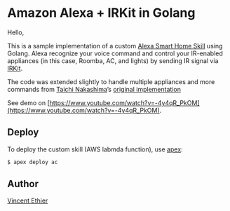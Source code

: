 # Amazon Alexa + IRKit in Golang

Hello,

This is a sample implementation of a custom [Alexa Smart Home Skill](https://developer.amazon.com/public/solutions/alexa/alexa-skills-kit/docs/smart-home-skill-api-reference) using Golang. Alexa recognize your voice command and control your IR-enabled appliances (in this case, Roomba, AC, and lights) by sending IR signal via [IRKit](http://getirkit.com/#IRKit-Internet-API). 

The code was extended slightly to handle multiple appliances and more commands from [Taichi Nakashima](https://github.com/tcnksm)’s [original implementation](https://github.com/tcnksm/alexa-irkit-ac)

See demo on [https://www.youtube.com/watch?v=-4y4qR_PkOM](https://www.youtube.com/watch?v=-4y4qR_PkOM).

## Deploy

To deploy the custom skill (AWS labmda function), use [apex](https://github.com/apex/apex):

```bash
$ apex deploy ac
```

## Author 
[Vincent Ethier](https://github.com/vinidlidoo)




